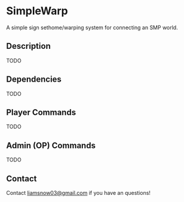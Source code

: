 # SimpleWarp
A simple sign sethome/warping system for connecting an SMP world.

## Description

TODO

## Dependencies

TODO

## Player Commands

TODO

## Admin (OP) Commands

TODO

## Contact

Contact [liamsnow03@gmail.com](mailto:liamsnow03@gmail.com) if you have an questions!
